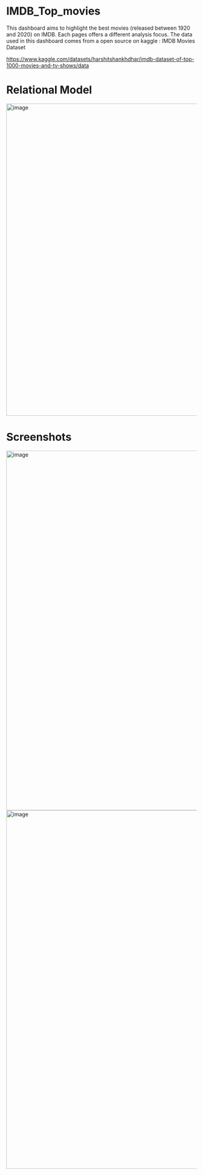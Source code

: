 # IMDB_Top_movies
This dashboard aims to highlight the best movies (released between 1920 and 2020) on IMDB. Each pages offers a different analysis focus.
The data used in this dashboard comes from a open source on kaggle : IMDB Movies Dataset 

https://www.kaggle.com/datasets/harshitshankhdhar/imdb-dataset-of-top-1000-movies-and-tv-shows/data


# Relational Model 

<img width="824" alt="image" src="https://github.com/laura5043/IMDB_Top_movies/assets/127864434/62de7c85-c4e1-4c9e-95e9-ec844d0ab5b5">

# Screenshots

<img width="949" alt="image" src="https://github.com/laura5043/IMDB_Top_movies/assets/127864434/1d573384-6bbb-4137-9187-9f0e0fc85c91">
<img width="946" alt="image" src="https://github.com/laura5043/IMDB_Top_movies/assets/127864434/37c22261-aa83-48b1-971f-82d1435f317e">





